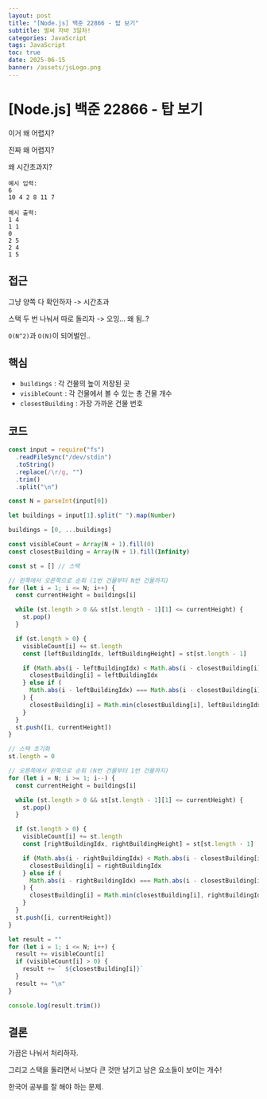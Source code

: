 ```yaml
---
layout: post
title: "[Node.js] 백준 22866 - 탑 보기"
subtitle: 벌써 자바 3일차!
categories: JavaScript
tags: JavaScript
toc: true
date: 2025-06-15
banner: /assets/jsLogo.png
---
```



# [Node.js] 백준 22866 - 탑 보기

이거 왜 어렵지?

진짜 왜 어렵지? 

왜 시간초과지? 

```
예시 입력:
6
10 4 2 8 11 7

예시 출력:
1 4
1 1
0
2 5
2 4
1 5
```

## 접근

그냥 양쪽 다 확인하자 -> 시간초과

스택 두 번 나눠서 따로 돌리자 -> 오잉... 왜 됨..? 

`O(N^2)`과 `O(N)`이 되어벌인..

## 핵심
- `buildings` : 각 건물의 높이 저장된 곳
- `visibleCount` : 각 건물에서 볼 수 있는 총 건물 개수
- `closestBuilding` : 가장 가까운 건물 번호

## 코드 

```js
const input = require("fs")
  .readFileSync("/dev/stdin")
  .toString()
  .replace(/\r/g, "")
  .trim()
  .split("\n")

const N = parseInt(input[0])

let buildings = input[1].split(" ").map(Number)

buildings = [0, ...buildings]

const visibleCount = Array(N + 1).fill(0)
const closestBuilding = Array(N + 1).fill(Infinity)

const st = [] // 스택

// 왼쪽에서 오른쪽으로 순회 (1번 건물부터 N번 건물까지)
for (let i = 1; i <= N; i++) {
  const currentHeight = buildings[i]

  while (st.length > 0 && st[st.length - 1][1] <= currentHeight) {
    st.pop()
  }

  if (st.length > 0) {
    visibleCount[i] += st.length
    const [leftBuildingIdx, leftBuildingHeight] = st[st.length - 1]

    if (Math.abs(i - leftBuildingIdx) < Math.abs(i - closestBuilding[i])) {
      closestBuilding[i] = leftBuildingIdx
    } else if (
      Math.abs(i - leftBuildingIdx) === Math.abs(i - closestBuilding[i])
    ) {
      closestBuilding[i] = Math.min(closestBuilding[i], leftBuildingIdx)
    }
  }
  st.push([i, currentHeight])
}

// 스택 초기화
st.length = 0

// 오른쪽에서 왼쪽으로 순회 (N번 건물부터 1번 건물까지)
for (let i = N; i >= 1; i--) {
  const currentHeight = buildings[i]

  while (st.length > 0 && st[st.length - 1][1] <= currentHeight) {
    st.pop()
  }

  if (st.length > 0) {
    visibleCount[i] += st.length
    const [rightBuildingIdx, rightBuildingHeight] = st[st.length - 1]

    if (Math.abs(i - rightBuildingIdx) < Math.abs(i - closestBuilding[i])) {
      closestBuilding[i] = rightBuildingIdx
    } else if (
      Math.abs(i - rightBuildingIdx) === Math.abs(i - closestBuilding[i])
    ) {
      closestBuilding[i] = Math.min(closestBuilding[i], rightBuildingIdx)
    }
  }
  st.push([i, currentHeight])
}

let result = ""
for (let i = 1; i <= N; i++) {
  result += visibleCount[i]
  if (visibleCount[i] > 0) {
    result += ` ${closestBuilding[i]}`
  }
  result += "\n"
}

console.log(result.trim())
```

## 결론
가끔은 나눠서 처리하자.

그리고 스택을 돌리면서 나보다 큰 것만 남기고 남은 요소들이 보이는 개수!

한국어 공부를 잘 해야 하는 문제.
